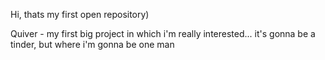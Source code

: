 Hi, thats my first open repository)

Quiver - my first big project in which i'm really interested...
it's gonna be a tinder, but where i'm gonna be one man 
